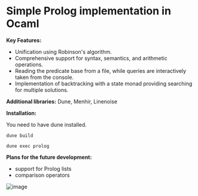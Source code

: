 # Simple Prolog implementation in Ocaml 

**Key Features:**
- Unification using Robinson's algorithm.
- Comprehensive support for syntax, semantics, and arithmetic operations.
- Reading the predicate base from a file, while queries are interactively taken from the console.
- Implementation of backtracking with a state monad providing searching for multiple solutions.

**Additional libraries:** Dune, Menhir, Linenoise

**Installation:**

You need to have dune installed.

    dune build

    dune exec prolog

**Plans for the future development:**
- support for Prolog lists
- comparison operators

![image](https://github.com/julgitt/Prolog-Implementation-In-Ocaml/assets/95649808/106a20b1-e1bc-4f92-a540-263290df2533)
